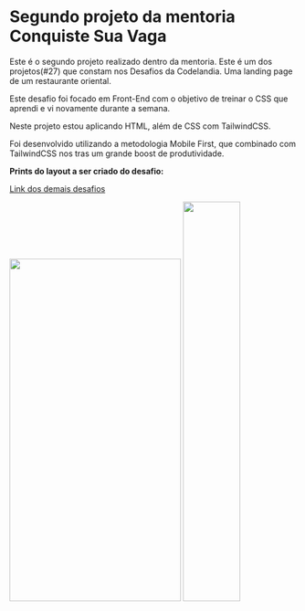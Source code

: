 # Segundo projeto da mentoria Conquiste Sua Vaga

Este é o segundo projeto realizado dentro da mentoria.
Este é um dos projetos(#27) que constam nos Desafios da Codelandia.
Uma landing page de um restaurante oriental. 

Este desafio foi focado em Front-End com o objetivo de treinar o CSS que aprendi e vi novamente durante a semana.

Neste projeto estou aplicando HTML, além de CSS com TailwindCSS.

Foi desenvolvido utilizando a metodologia Mobile First, que combinado com TailwindCSS nos tras um grande boost de produtividade.


**Prints do layout a ser criado do desafio:**

[Link dos demais desafios](https://www.figma.com/file/Yb9IBH56g7T1hdIyZ3BMNO/Desafios---Codel%C3%A2ndia?node-id=107967-1220&t=aYKtyJDuzDRHNkes-0)

<img src="https://user-images.githubusercontent.com/96138146/230656688-5c8c05cb-c602-4a96-83e0-1f6762ee484b.jpg" height="600" width="300">   <img src="https://user-images.githubusercontent.com/96138146/230656620-b30f0bd4-683b-4b33-9bd4-23ed325e7a43.png" height="700" width="100">
